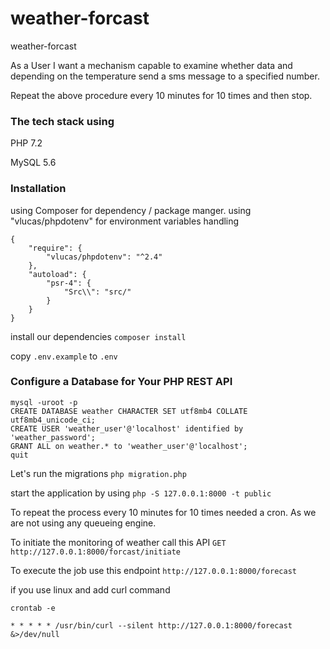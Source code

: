 # weather-forcast
weather-forcast

As a User I want a mechanism capable to examine whether data and depending
on the temperature send a sms message to a specified number.

Repeat the above procedure every 10 minutes for 10 times and then stop.

### The tech stack using
PHP 7.2

MySQL 5.6


### Installation 
using Composer for dependency / package manger.
using "vlucas/phpdotenv" for environment variables handling
```
{
    "require": {
        "vlucas/phpdotenv": "^2.4"
    },
    "autoload": {
        "psr-4": {
            "Src\\": "src/"
        }
    }
}
```
install our dependencies
``composer install``

copy `.env.example` to `.env`

### Configure a Database for Your PHP REST API
```
mysql -uroot -p
CREATE DATABASE weather CHARACTER SET utf8mb4 COLLATE utf8mb4_unicode_ci;
CREATE USER 'weather_user'@'localhost' identified by 'weather_password';
GRANT ALL on weather.* to 'weather_user'@'localhost';
quit
```

Let's run the migrations `php migration.php`

start the application by using
`php -S 127.0.0.1:8000 -t public`

To repeat the process every 10 minutes for 10 times needed a cron. As we are not using any queueing engine.

To initiate the monitoring of weather call this API `GET http://127.0.0.1:8000/forcast/initiate`

To execute the job use this endpoint `http://127.0.0.1:8000/forecast`

if you use linux and add curl command
```
crontab -e

* * * * * /usr/bin/curl --silent http://127.0.0.1:8000/forecast &>/dev/null
```

